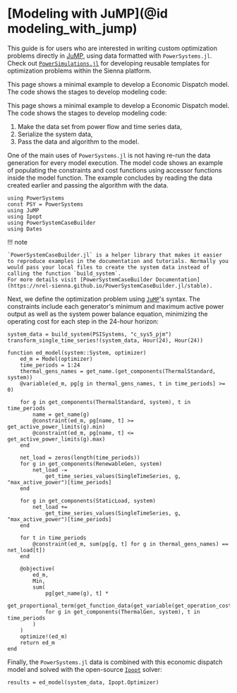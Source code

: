 # [Modeling with JuMP](@id modeling_with_jump)

This guide is for users who are interested in writing custom optimization problems directly in [JuMP](https://jump.dev/JuMP.jl/stable/), using data formatted with `PowerSystems.jl`. Check out [`PowerSimulations.jl`](https://nrel-sienna.github.io/PowerSimulations.jl/stable/) for developing reusable templates for optimization problems within the Sienna platform.

This page shows a minimal example to develop a Economic Dispatch model. The code shows the stages to develop modeling code:

This page shows a minimal example to develop a Economic Dispatch model. The code shows the stages to develop modeling code:

 1. Make the data set from power flow and time series data,
 2. Serialize the system data,
 3. Pass the data and algorithm to the model.

One of the main uses of `PowerSystems.jl` is not having re-run the data generation for every model execution. The model code shows an example of populating the constraints and cost functions using accessor functions inside the model function. The example concludes by reading the data created earlier and passing the algorithm with the data.

```@repl using_jump
using PowerSystems
const PSY = PowerSystems
using JuMP
using Ipopt
using PowerSystemCaseBuilder
using Dates
```

!!! note
    
    `PowerSystemCaseBuilder.jl` is a helper library that makes it easier to reproduce examples in the documentation and tutorials. Normally you would pass your local files to create the system data instead of calling the function `build_system`.
    For more details visit [PowerSystemCaseBuilder Documentation](https://nrel-sienna.github.io/PowerSystemCaseBuilder.jl/stable).

Next, we define the optimization problem using [`JuMP`](https://jump.dev/JuMP.jl/stable/)'s syntax.
The constraints include each generator's minimum and maximum active power output as well as the system power balance equation, minimizing the operating cost for each step in the 24-hour horizon:

```@repl using_jump
system_data = build_system(PSISystems, "c_sys5_pjm")
transform_single_time_series!(system_data, Hour(24), Hour(24))

function ed_model(system::System, optimizer)
    ed_m = Model(optimizer)
    time_periods = 1:24
    thermal_gens_names = get_name.(get_components(ThermalStandard, system))
    @variable(ed_m, pg[g in thermal_gens_names, t in time_periods] >= 0)

    for g in get_components(ThermalStandard, system), t in time_periods
        name = get_name(g)
        @constraint(ed_m, pg[name, t] >= get_active_power_limits(g).min)
        @constraint(ed_m, pg[name, t] <= get_active_power_limits(g).max)
    end

    net_load = zeros(length(time_periods))
    for g in get_components(RenewableGen, system)
        net_load -=
            get_time_series_values(SingleTimeSeries, g, "max_active_power")[time_periods]
    end

    for g in get_components(StaticLoad, system)
        net_load +=
            get_time_series_values(SingleTimeSeries, g, "max_active_power")[time_periods]
    end

    for t in time_periods
        @constraint(ed_m, sum(pg[g, t] for g in thermal_gens_names) == net_load[t])
    end

    @objective(
        ed_m,
        Min,
        sum(
            pg[get_name(g), t] *
            get_proportional_term(get_function_data(get_variable(get_operation_cost(g))))
            for g in get_components(ThermalGen, system), t in time_periods
        )
    )
    optimize!(ed_m)
    return ed_m
end
```

Finally, the `PowerSystems.jl` data is combined with this economic dispatch model and solved with the open-source [`Ipopt`](https://github.com/jump-dev/Ipopt.jl) solver:

```@repl using_jump
results = ed_model(system_data, Ipopt.Optimizer)
```
